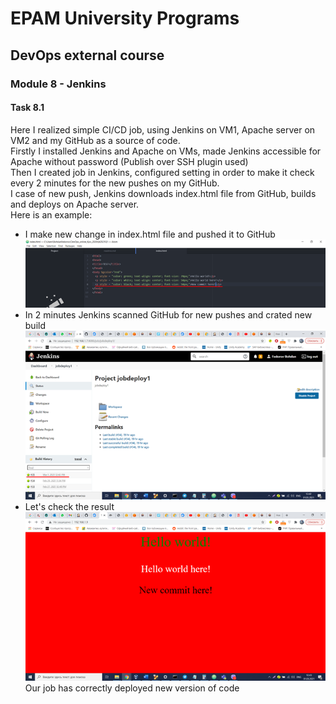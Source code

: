 # EPAM University Programs
## DevOps external course
### Module 8 - Jenkins
#### Task 8.1

Here I realized simple CI/CD job, using Jenkins on VM1, Apache server on VM2 and my GitHub as a source of code. <br>
Firstly I installed Jenkins and Apache on VMs, made Jenkins accessible for Apache without password (Publish over SSH plugin used) <br>
Then I created job in Jenkins, configured setting in order to make it check every 2 minutes for the new pushes on my GitHub. <br>
I case of new push, Jenkins downloads index.html file from GitHub, builds and deploys on Apache server. <br>
Here is an example:
* I make new change in index.html file and pushed it to GitHub <br>
![](https://github.com/Bogdan1707/DevOps_online_Kyiv_2020Q42021Q1/blob/main/m8/images/1.png?raw=true) <br>
* In 2 minutes Jenkins scanned GitHub for new pushes and crated new build <br>
![](https://github.com/Bogdan1707/DevOps_online_Kyiv_2020Q42021Q1/blob/main/m8/images/2.png?raw=true) <br>
* Let's check the result
![](https://github.com/Bogdan1707/DevOps_online_Kyiv_2020Q42021Q1/blob/main/m8/images/3.png?raw=true) <br>
Our job has correctly deployed new version of code
